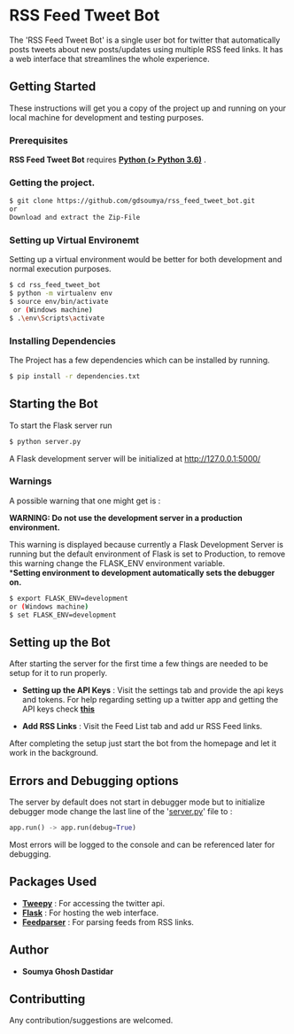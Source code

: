 # RSS Feed Tweet Bot
The 'RSS Feed Tweet Bot' is a single user bot for twitter that automatically posts tweets about new posts/updates using multiple RSS feed links. It has a web interface that streamlines the whole experience.
## Getting Started
These instructions will get you a copy of the project up and running on your local machine for development and testing purposes.

### Prerequisites

**RSS Feed Tweet Bot** requires [ **Python (> Python 3.6)**](https://www.python.org/) .

### Getting the project.

```sh
$ git clone https://github.com/gdsoumya/rss_feed_tweet_bot.git
or 
Download and extract the Zip-File
```
### Setting up Virtual Environemt
Setting up a virtual environment would be better for both development and normal execution purposes.
```sh
$ cd rss_feed_tweet_bot
$ python -m virtualenv env
$ source env/bin/activate
 or (Windows machine)
$ .\env\Scripts\activate
```
### Installing Dependencies
The Project has a few dependencies which can be installed by running.
```sh
$ pip install -r dependencies.txt 
```
## Starting the Bot
To start the Flask server run
```sh
$ python server.py
```
A Flask development server will be initialized at http://127.0.0.1:5000/

### Warnings 
A possible warning that one might get is :

**WARNING: Do not use the development server in a production environment.**

This warning is displayed because currently a Flask Development Server is running but the default environment of Flask is set to Production, to remove this warning change the FLASK_ENV environment variable.
<br>***Setting environment to development automatically sets the debugger on.**
```sh
$ export FLASK_ENV=development
or (Windows machine)
$ set FLASK_ENV=development
```

## Setting up the Bot
After starting the server for the first time a few things are needed to be setup for it to run properly.
- **Setting up the API Keys** : Visit the settings tab and provide the api keys and tokens. For help regarding setting up a twitter app and getting the API keys check **[this](https://developer.twitter.com/en/docs/basics/developer-portal/overview)**

- **Add RSS Links** : Visit the Feed List tab and add ur RSS Feed links.

After completing the setup just start the bot from the homepage and let it work in the background.

## Errors and Debugging options
The server by default does not start in debugger mode but to initialize debugger mode change the last line of the '[server.py](https://github.com/gdsoumya/rss_feed_tweet_bot/blob/master/server.py)' file to :
```python
app.run() -> app.run(debug=True)
```
Most errors will be logged to the console and can be referenced later for debugging.
## Packages Used
- **[Tweepy](http://www.tweepy.org/)** : For accessing the twitter api.
- **[Flask](http://flask.pocoo.org/)** : For hosting the web interface.
- **[Feedparser](https://pypi.org/project/feedparser/)** : For parsing feeds from RSS links.

## Author
-   **Soumya Ghosh Dastidar**

## Contributting
Any contribution/suggestions are welcomed.

